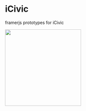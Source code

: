 # iCivic
framerjs prototypes for iCivic

<img src="https://dl.dropboxusercontent.com/s/sz9wzmn5syue562/icivic.gif" width="250"/>
